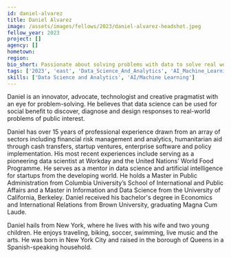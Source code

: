 ```yaml
---
id: daniel-alvarez
title: Daniel Alvarez
image: /assets/images/fellows/2023/daniel-alvarez-headshot.jpeg
fellow_year: 2023
project: []
agency: []
hometown: 
region: 
bio_short: Passionate about solving problems with data to solve real world problems of public interest.
tags: ['2023', 'east', 'Data_Science_And_Analytics', 'AI_Machine_Learning']
skills: ['Data Science and Analytics', 'AI/Machine Learning']
---
```


​Daniel is an innovator, advocate, technologist and creative pragmatist with an eye for problem-solving. He believes that data science can be used for social benefit to discover, diagnose and design responses to real-world problems of public interest. 

Daniel has over 15 years of professional experience drawn from an array of sectors including financial risk management and analytics, humanitarian aid through cash transfers, startup ventures, enterprise software and policy implementation. His most recent experiences include serving as a pioneering data scientist at Workday and the United Nations’ World Food Programme. He serves as a mentor in data science and artificial intelligence for startups from the developing world. He holds a Master in Public Administration from Columbia University’s School of International and Public Affairs and a Master in Information and Data Science from the University of California, Berkeley. Daniel received his bachelor's degree in Economics and International Relations from Brown University, graduating Magna Cum Laude.

Daniel hails from New York, where he lives with his wife and two young children. He enjoys traveling, biking, soccer, swimming, live music and the arts. He was born in New York City and raised in the borough of Queens in a Spanish-speaking household.